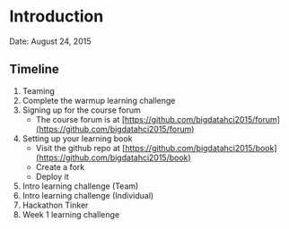# Introduction

Date: August 24, 2015

## Timeline

1. Teaming
1. Complete the warmup learning challenge
1. Signing up for the course forum
    * The course forum is at [https://github.com/bigdatahci2015/forum](https://github.com/bigdatahci2015/forum)
1. Setting up your learning book
    * Visit the github repo at [https://github.com/bigdatahci2015/book](https://github.com/bigdatahci2015/book)
    * Create a fork
    * Deploy it
1. Intro learning challenge (Team)
1. Intro learning challenge (Individual)
1. Hackathon Tinker
1. Week 1 learning challenge

